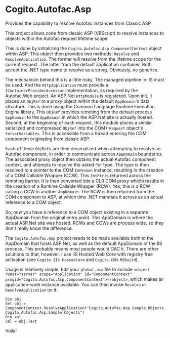 # Cogito.Autofac.Asp
Provides the capability to resolve Autofac instances from Classic ASP

This project allows code from classic ASP (VBScript) to resolve instances to objects within the Autofac request lifetime scope.

This is done by initializing the `Cogito.Autofac.Asp.ComponentContext` object within ASP. This object then provides two methods: `Resolve` and `ResolveApplication`. The former will resolve from the lifetime scope for the current request. The latter from the default application container. Both accept the .NET type name to resolve as a string. Obviously, no generics.

The mechanism behind this is a little risky. The managed pipeline in IIS must be used. And the `HttpApplication` must provide a `IContainerProviderAccessor` implementation, as required by the Autofac.Web project. An ASP.Net `HttpModule` is registered. Upon init, it places an `ObjRef` to a proxy object within the default `AppDomain`'s data structure. This is done using the Common Language Runtime Execution Engine library. This `ObjRef` provides remoting from the default process `AppDomain` to the `AppDomain` in which the ASP.Net site is actually hosted. Second, at the beginning of each request, this module places a similar serialized and compressed `ObjRef` into the COM+ `Request` object's `ServerVariables`. This is accessible from a thread entering the COM component originating from classic ASP.

Each of these `ObjRef`s are then deserialized when attempting to resolve an Autofac component, in order to communicate across `AppDomain` boundaries. The associated proxy object then obtains the actual Autofac component context, and attempts to resolve the asked-for type. The type is then resolved to a pointer to the COM `IUnknown` instance, resulting in the creation of a COM Callable Wrapper (CCW). This `IntPtr` is returned across the remoting barrier. It is then converted into a CLR COM proxy whichi results in the creation of a Runtime Callable Wrapper (RCW). Yes, this is a RCW calling a CCW in another `AppDomain`. The RCW is then returned from the COM component to ASP, at which time .NET marshals it across as an actual reference to a COM object.

So, now you have a reference to a COM object existing in a separate AppDomain from the original entry point. This AppDomain is where the actual ASP.Net site was hosted. RCWs and CCWs are process wide, so they don't really know the difference.

The `Cogito.Autofac.Asp` project needs to be made available both to the AppDomain that hosts ASP.Net, as well as the default AppDomain of the IIS process. This probably means most people would GAC it. There are other solutions to that, however. I use IIS Hosted Web Core with registry free activation (see `Cogito.IIS.HostedCore` and `Cogito.COM.MSBuild`).

Usage is relatively simple. Edit your `global.asa` file to include `<object runat="server" scope="Application" id="ComponentContext" progid="Cogito.Autofac.Asp.ComponentContext"></object>`, which makes an application-wide instance available. You can then invoke `Resolve` or `ResolveApplication` on it:

```
Dim obj
Set obj = ComponentContext.ResolveApplication("Cogito.Autofac.Asp.Sample.Objects.ResolvableObject, Cogito.Autofac.Asp.Sample.Objects")
Dim val
val = obj.Text
```

Voila!
